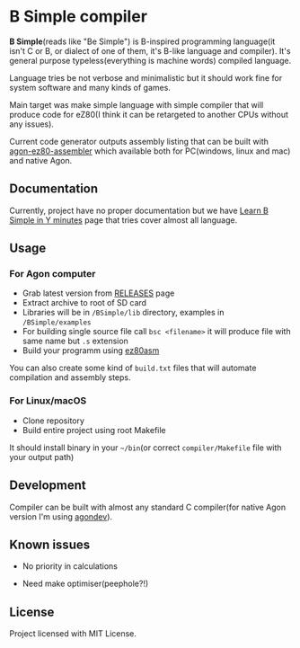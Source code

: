 # B Simple compiler

**B Simple**(reads like "Be Simple") is B-inspired programming language(it isn't C or B, or dialect of one of them, it's B-like language and compiler). It's general purpose typeless(everything is machine words) compiled language.

Language tries be not verbose and minimalistic but it should work fine for system software and many kinds of games. 

Main target was make simple language with simple compiler that will produce code for eZ80(I think it can be retargeted to another CPUs without any issues). 

Current code generator outputs assembly listing that can be built with [agon-ez80-assembler](https://github.com/envenomator/agon-ez80asm) which available both for PC(windows, linux and mac) and native Agon. 

## Documentation

Currently, project have no proper documentation but we have [Learn B Simple in Y minutes](Learn-bs-in-y-minutes.md) page that tries cover almost all language.

## Usage

### For Agon computer
 * Grab latest version from [RELEASES](https://github.com/nihirash/b-simple-ez80-compiler/releases) page
 * Extract archive to root of SD card
 * Libraries will be in `/BSimple/lib` directory, examples in `/BSimple/examples`
 * For building single source file call `bsc <filename>` it will produce file with same name but `.s` extension
 * Build your programm using [ez80asm](https://github.com/envenomator/agon-ez80asm) 

You can also create some kind of `build.txt` files that will automate compilation and assembly steps.

### For Linux/macOS
 * Clone repository
 * Build entire project using root Makefile

It should install binary in your `~/bin`(or correct `compiler/Makefile` file with your output path)

## Development

Compiler can be built with almost any standard C compiler(for native Agon version I'm using [agondev](https://github.com/envenomator/agondev)). 

## Known issues

 * No priority in calculations

 * Need make optimiser(peephole?!) 

## License 

Project licensed with MIT License.